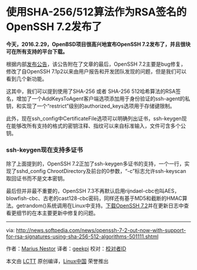 使用SHA-256/512算法作为RSA签名的OpenSSH 7.2发布了
========================================================

**今天，2016.2.29，OpenBSD项目很高兴地宣布OpenSSH 7.2发布了，并且很块可在所有支持的平台下载。**

根据内部[发布公告][1]，该公告附在了文章的最后，OpenSSH 7.2主要是bug修复，修改了自OpenSSH 7.1p2以来由用户报告和开发团队发现的问题，但是我们可以看到几个新功能。

这其中，我们可以提到使用了SHA-256 或者 SHA-256 512哈希算法的RSA签名，增加了一个AddKeysToAgent客户端选项添加用于身份验证的ssh-agent的私钥，和实现了一个“restrict”级别的authorized_keys选项用于存储键限制。

此外，现在ssh_config中CertificateFile选项可以明确列出证书，ssh-keygen现在能够改所有支持的格式的密钥注释、指纹可以来自标准输入，文件可含多个公钥。

### ssh-keygen现在支持多证书

除了上面提到的，OpenSSH 7.2正加了ssh-keygen多证书的支持，一个一行，实现了sshd_config ChrootDirectory及前台的0参数，“-c”标志允许ssh-keyscan取回证书而不是文本密钥。

最后但并非最不重要的，OpenSSH 7.3不再默认启用rijndael-cbc也叫AES，blowfish-cbc、古老的cast128-cbc密码，同样还有基于MD5和截断的HMAC算法。getrandom()系统调用在Linux中支持。[下载OpenSSH 7.2][2]并在更新日志中查看更细节的在本主要更新中修复的问题。




--------------------------------------------------------------------------------

via: http://news.softpedia.com/news/openssh-7-2-out-now-with-support-for-rsa-signatures-using-sha-256-512-algorithms-501111.shtml

作者：[Marius Nestor][a]
译者：[geekpi](https://github.com/geekpi)
校对：[校对者ID](https://github.com/校对者ID)

本文由 [LCTT](https://github.com/LCTT/TranslateProject) 原创编译，[Linux中国](https://linux.cn/) 荣誉推出

[a]: http://news.softpedia.com/editors/browse/marius-nestor
[1]: http://www.openssh.com/txt/release-7.2
[2]: http://linux.softpedia.com/get/Security/OpenSSH-4474.shtml
